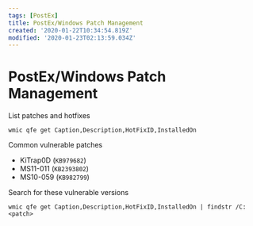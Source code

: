 ```yaml
---
tags: [PostEx]
title: PostEx/Windows Patch Management
created: '2020-01-22T10:34:54.819Z'
modified: '2020-01-23T02:13:59.034Z'
---
```


# PostEx/Windows Patch Management
List patches and hotfixes
```
wmic qfe get Caption,Description,HotFixID,InstalledOn
```
Common vulnerable patches
- KiTrap0D (`KB979682`)
- MS11-011 (`KB2393802`)
- MS10-059 (`KB982799`)

Search for these vulnerable versions
```
wmic qfe get Caption,Description,HotFixID,InstalledOn | findstr /C:<patch>
```
